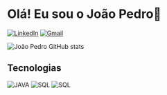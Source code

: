 # Olá! Eu sou o João Pedro👋

[![LinkedIn](https://img.shields.io/badge/LinkedIn-000?style=flat&logo=linkedin&logoColor=white)](https://www.linkedin.com/in/jo%C3%A3o-pedro-santos-silva-828869321/)
[![Gmail](https://img.shields.io/badge/Gmail-000?style=flat&logo=gmail&logoColor=white)](jpsantossilva2024@gmail.com)

![João Pedro GitHub stats](https://github-readme-stats.vercel.app/api?username=jopsantossilva2005&show_icons=true&theme=transparent&locale=pt-br)

## Tecnologias
![JAVA](https://img.shields.io/badge/JAVA-000?style=flat&badge&logo=openjdk&logoColor=white)
![SQL](https://img.shields.io/badge/SQL-000?style=flat&badge&logo=sqlite&logoColor=white)
![SQL](https://img.shields.io/badge/GITHUB-000?style=flat&badge&logo=github&logoColor=white)
